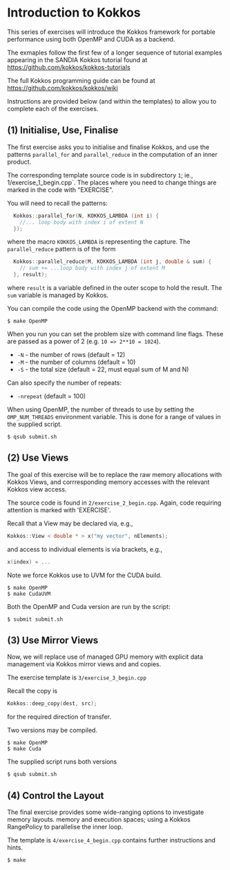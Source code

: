 
# Introduction to Kokkos

This series of exercises will introduce the Kokkos framework for portable
performance using both OpenMP and CUDA as a backend.

The exmaples follow the first few of a longer sequence of tutorial examples
appearing in the SANDIA Kokkos tutorial found at 
https://github.com/kokkos/kokkos-tutorials

The full Kokkos programming guide can be found at https://github.com/kokkos/kokkos/wiki

Instructions are provided below (and within the templates) to allow you to
complete each of the exercises.

## (1) Initialise, Use, Finalise

The first exercise asks you to initialise and finalise Kokkos, and use the
patterns `parallel_for` and `parallel_reduce` in the computation of an
inner product.

The corresponding template source code is in subdirectory `1`; ie., 
1/exercise_1_begin.cpp`. The places where you need to change things
are marked in the code with "EXERCISE".

You will need to recall the patterns:
```cpp
  Kokkos::parallel_for(N, KOKKOS_LAMBDA (int i) {
    //... loop body with index i of extent N
  });
```
where the macro `KOKKOS_LAMBDA` is representing the capture. The
`parallel_reduce` pattern is of the form
```cpp
  Kokkos::parallel_reduce(M, KOKKOS_LAMBDA (int j, double & sum) {
    // sum += ...loop body with index j of extent M
  }, result);
```
where `result` is a variable defined in the outer scope to hold the result.
The `sum` variable is managed by Kokkos.


You can compile the code using the OpenMP backend with the command:


```shell
$ make OpenMP
```

When you run you can set the problem size with command line flags.
These are passed as a power of 2 (e.g. `10 => 2**10 = 1024`).
* `-N` - the number of rows (default = 12)
* `-M` - the number of columns (default = 10)
* `-S` - the total size (default = 22, must equal sum of M and N)

Can also specify the number of repeats:
* `-nrepeat` (default = 100)

When using OpenMP, the number of threads to use by setting the
`OMP_NUM_THREADS` environment variable. This is done for a
range of values in the supplied script.


```shell
$ qsub submit.sh
```

## (2) Use Views

The goal of this exercise will be to replace the raw memory allocations
with Kokkos Views, and corrresponding memory accesses
with the relevant Kokkos view access.

The source code is found in `2/exercise_2_begin.cpp`.
Again, code requiring attention is marked with 'EXERCISE'.

Recall that a View may be declared via, e.g.,
```cpp
Kokkos::View < double * > x("my vector", nElements);
```
and access to individual elements is via brackets, e.g.,
```cpp
x(index) = ...
```

Note we force Kokkos use to UVM for the CUDA build.


```shell
$ make OpenMP
$ make CudaUVM
```

Both the OpenMP and Cuda version are run by the script:

```shell
$ submit submit.sh
```


## (3) Use Mirror Views

Now, we will replace use of managed GPU memory with explicit
data management via Kokkos mirror views and and copies.

The exercise template is `3/exercise_3_begin.cpp`

Recall the copy is
```cpp
Kokkos::deep_copy(dest, src);
```
for the required direction of transfer.

Two versions may be compiled.

```shell
$ make OpenMP
$ make Cuda
```

The supplied script runs both versions

```shell
$ qsub submit.sh
```


## (4) Control the Layout

The final exercise provides some wide-ranging options to investigate memory
layouts. memory and execution spaces; using a
Kokkos RangePolicy to parallelise the inner loop.

The template is `4/exercise_4_begin.cpp` contains further instructions and
hints.



```shell
$ make
```
